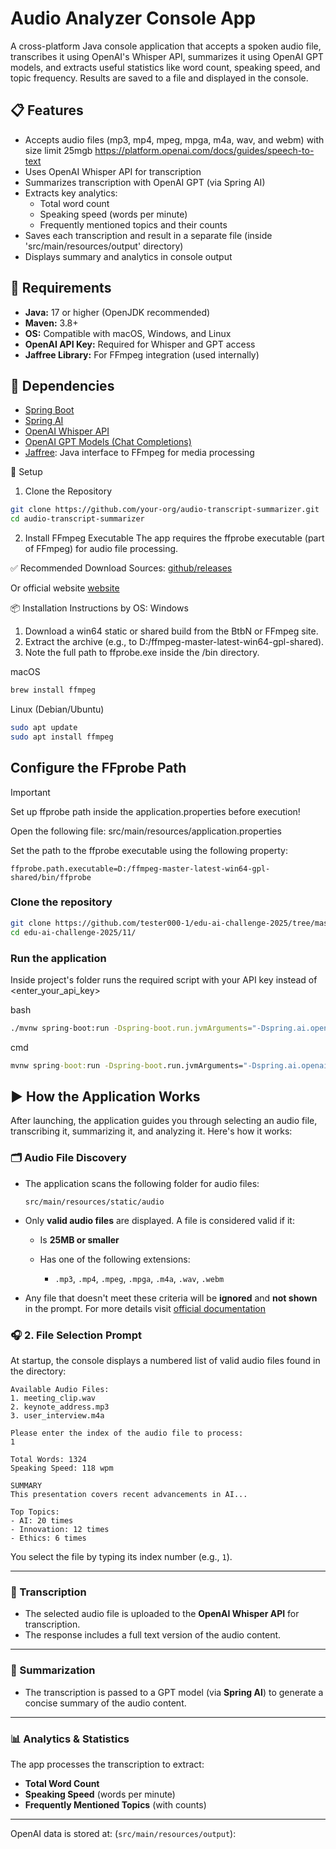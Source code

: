# Audio Analyzer Console App

A cross-platform Java console application that accepts a spoken audio file, transcribes it using OpenAI's Whisper API, summarizes it using OpenAI GPT models, and extracts useful statistics like word count, speaking speed, and topic frequency. Results are saved to a file and displayed in the console.

## 📋 Features

- Accepts audio files (mp3, mp4, mpeg, mpga, m4a, wav, and webm) with size limit 25mgb https://platform.openai.com/docs/guides/speech-to-text
- Uses OpenAI Whisper API for transcription
- Summarizes transcription with OpenAI GPT (via Spring AI)
- Extracts key analytics:
    - Total word count
    - Speaking speed (words per minute)
    - Frequently mentioned topics and their counts
- Saves each transcription and result in a separate file (inside 'src/main/resources/output' directory)
- Displays summary and analytics in console output

## 🚀 Requirements

- **Java:** 17 or higher (OpenJDK recommended)
- **Maven:** 3.8+
- **OS:** Compatible with macOS, Windows, and Linux
- **OpenAI API Key:** Required for Whisper and GPT access
- **Jaffree Library:** For FFmpeg integration (used internally)

## 🧰 Dependencies

- [Spring Boot](https://spring.io/projects/spring-boot)
- [Spring AI](https://docs.spring.io/spring-ai/reference/)
- [OpenAI Whisper API](https://platform.openai.com/docs/guides/speech-to-text)
- [OpenAI GPT Models (Chat Completions)](https://platform.openai.com/docs/guides/gpt)
- [Jaffree](https://github.com/kokorin/Jaffree): Java interface to FFmpeg for media processing

🔧 Setup
1. Clone the Repository

```bash
git clone https://github.com/your-org/audio-transcript-summarizer.git
cd audio-transcript-summarizer
```

2. Install FFmpeg Executable
   The app requires the ffprobe executable (part of FFmpeg) for audio file processing.

✅ Recommended Download Sources:
[github/releases](https://github.com/BtbN/FFmpeg-Builds/releases)

Or official website
[website](https://ffmpeg.org/download.html)

📦 Installation Instructions by OS:
Windows

1. Download a win64 static or shared build from the BtbN or FFmpeg site.
2. Extract the archive (e.g., to D:/ffmpeg-master-latest-win64-gpl-shared).
3. Note the full path to ffprobe.exe inside the /bin directory.

macOS
```bash
brew install ffmpeg
```

Linux (Debian/Ubuntu)
```bash
sudo apt update
sudo apt install ffmpeg
```

## Configure the FFprobe Path

> [!IMPORTANT]  
> Set up ffprobe path inside the application.properties before execution!

Open the following file: src/main/resources/application.properties

Set the path to the ffprobe executable using the following property:

```properties
ffprobe.path.executable=D:/ffmpeg-master-latest-win64-gpl-shared/bin/ffprobe
```

### Clone the repository

```bash
git clone https://github.com/tester000-1/edu-ai-challenge-2025/tree/master/11.git
cd edu-ai-challenge-2025/11/
```

### Run the application

Inside project's folder runs the required script with your API key instead of <enter_your_api_key>

bash
```bash
./mvnw spring-boot:run -Dspring-boot.run.jvmArguments="-Dspring.ai.openai.api-key=<enter_your_api_key>"
```

cmd
```cmd
mvnw spring-boot:run -Dspring-boot.run.jvmArguments="-Dspring.ai.openai.api-key=<enter_your_api_key>"
```

## ▶️ How the Application Works

After launching, the application guides you through selecting an audio file, transcribing it, summarizing it, and analyzing it. Here's how it works:

### 🗂 Audio File Discovery

* The application scans the following folder for audio files:

  ```
  src/main/resources/static/audio
  ```

* Only **valid audio files** are displayed. A file is considered valid if it:

  * Is **25MB or smaller**
  * Has one of the following extensions:

    * `.mp3`, `.mp4`, `.mpeg`, `.mpga`, `.m4a`, `.wav`, `.webm`

* Any file that doesn't meet these criteria will be **ignored** and **not shown** in the prompt.
For more details visit [official documentation](https://platform.openai.com/docs/guides/speech-to-text)

### 🎧 2. File Selection Prompt

At startup, the console displays a numbered list of valid audio files found in the directory:

```plaintext
Available Audio Files:
1. meeting_clip.wav
2. keynote_address.mp3
3. user_interview.m4a

Please enter the index of the audio file to process:
1

Total Words: 1324
Speaking Speed: 118 wpm

SUMMARY
This presentation covers recent advancements in AI...

Top Topics:
- AI: 20 times
- Innovation: 12 times
- Ethics: 6 times
```

You select the file by typing its index number (e.g., `1`).

---

### 📝 Transcription

* The selected audio file is uploaded to the **OpenAI Whisper API** for transcription.
* The response includes a full text version of the audio content.

---

### 💬 Summarization

* The transcription is passed to a GPT model (via **Spring AI**) to generate a concise summary of the audio content.

---

### 📊 Analytics & Statistics

The app processes the transcription to extract:

* **Total Word Count**
* **Speaking Speed** (words per minute)
* **Frequently Mentioned Topics** (with counts)


---

OpenAI data is stored at: (`src/main/resources/output`):

